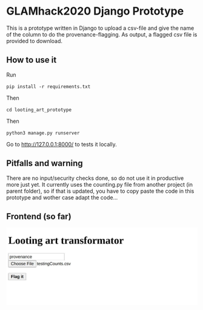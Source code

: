 # GLAMhack2020 Django Prototype
This is a prototype written in Django to upload a csv-file and give the name of the column to do the provenance-flagging.
As output, a flagged csv file is provided to download.

## How to use it
Run 
```
pip install -r requirements.txt
```
Then
```
cd looting_art_prototype 
```
Then
```
python3 manage.py runserver
```

Go to http://127.0.0.1:8000/ to tests it locally.

## Pitfalls and warning
There are no input/security checks done, so do not use it in productive more just yet.
It currently uses the counting.py file from another project (in parent folder), so if that is updated, you have to copy paste the code in this prototype and wother case adapt the code...

## Frontend (so far)
![Alt text](/looting_art/screenshot.jpg?raw=true)